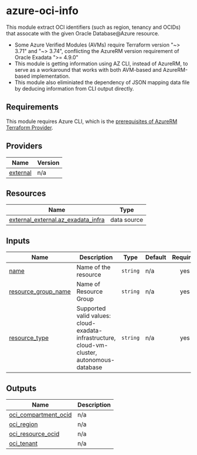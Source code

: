 # azure-oci-info

This module extract OCI identifiers (such as region, tenancy and OCIDs) that assocate with the given Oracle Database@Azure resource.

- Some Azure Verified Modules (AVMs) require Terraform version "~> 3.71" and "~> 3.74", conflicting the AzureRM version requirement of Oracle Exadata ">= 4.9.0"
- This module is getting information using AZ CLI, instead of AzureRM, to serve as a workaround that works with both AVM-based and AzureRM-based implementation.
- This module also eliminiated the dependency of JSON mapping data file by deducing information from CLI output directly.

## Requirements

This module requires Azure CLI, which is the [prerequisites of AzureRM Terraform Provider](https://developer.hashicorp.com/terraform/tutorials/azure-get-started/azure-build#prerequisites).

<!-- BEGIN_TF_DOCS -->
## Providers

| Name | Version |
|------|---------|
| <a name="provider_external"></a> [external](#provider\_external) | n/a |

## Resources

| Name | Type |
|------|------|
| [external_external.az_exadata_infra](https://registry.terraform.io/providers/hashicorp/external/latest/docs/data-sources/external) | data source |

## Inputs

| Name | Description | Type | Default | Required |
|------|-------------|------|---------|:--------:|
| <a name="input_name"></a> [name](#input\_name) | Name of the resource | `string` | n/a | yes |
| <a name="input_resource_group_name"></a> [resource\_group\_name](#input\_resource\_group\_name) | Name of Resource Group | `string` | n/a | yes |
| <a name="input_resource_type"></a> [resource\_type](#input\_resource\_type) | Supported valid values: cloud-exadata-infrastructure, cloud-vm-cluster, autonomous-database | `string` | n/a | yes |

## Outputs

| Name | Description |
|------|-------------|
| <a name="output_oci_compartment_ocid"></a> [oci\_compartment\_ocid](#output\_oci\_compartment\_ocid) | n/a |
| <a name="output_oci_region"></a> [oci\_region](#output\_oci\_region) | n/a |
| <a name="output_oci_resource_ocid"></a> [oci\_resource\_ocid](#output\_oci\_resource\_ocid) | n/a |
| <a name="output_oci_tenant"></a> [oci\_tenant](#output\_oci\_tenant) | n/a |
<!-- END_TF_DOCS -->
